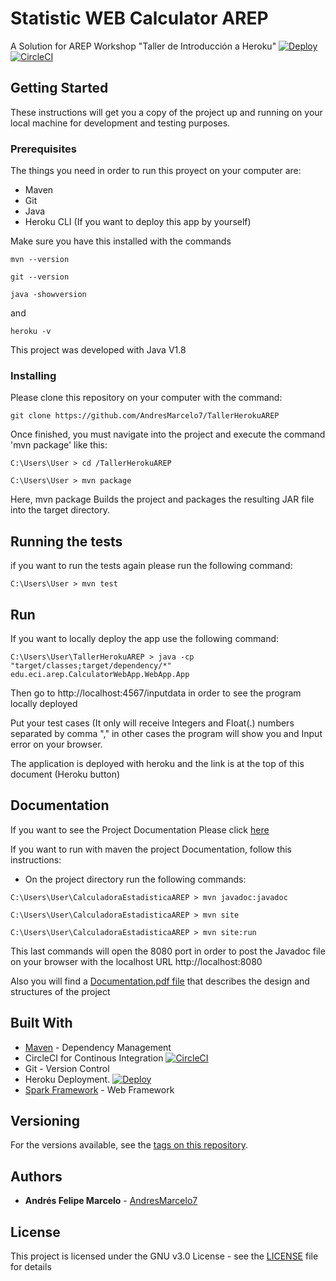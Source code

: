 # Statistic WEB Calculator AREP

A Solution for AREP Workshop "Taller de Introducción a Heroku"
[![Deploy](https://www.herokucdn.com/deploy/button.svg)](https://desolate-fjord-84057.herokuapp.com/inputdata)
[![CircleCI](https://circleci.com/gh/AndresMarcelo7/TallerHerokuAREP.svg?style=svg)](https://circleci.com/gh/AndresMarcelo7/TallerHerokuAREP)

## Getting Started

These instructions will get you a copy of the project up and running on your local machine for development and testing purposes.
### Prerequisites

The things you need in order to run this proyect on your computer are:
- Maven
- Git  
- Java
- Heroku CLI (If you want to deploy this app by yourself)

Make sure you have this installed with the commands
```
mvn --version
```
```
git --version
```
```
java -showversion
```
and 
```
heroku -v
```

This project was developed with Java V1.8

### Installing
Please clone this repository on your computer with the command:

```
git clone https://github.com/AndresMarcelo7/TallerHerokuAREP
```
Once finished, you must navigate into the project and execute the command 'mvn package' like this:
```
C:\Users\User > cd /TallerHerokuAREP
```
```
C:\Users\User > mvn package
```
Here, mvn package Builds the project and packages the resulting JAR file into the target directory.

## Running the tests

if you want to run the tests again please run the following command:

```
C:\Users\User > mvn test
```
## Run

If you want to locally deploy the app use the following command:
```
C:\Users\User\TallerHerokuAREP > java -cp "target/classes;target/dependency/*" edu.eci.arep.CalculatorWebApp.WebApp.App
```
Then go to http://localhost:4567/inputdata in order to see the program locally deployed

Put your test cases (It only will receive Integers and Float(.) numbers separated by comma "," in other cases the program will show you and Input error on your browser.

The application is deployed with heroku and the link is at the top of this document (Heroku button)


## Documentation
If you want to see the Project Documentation Please click [here](https://andresmarcelo7.github.io/TallerHerokuAREP/)

If you want to run with maven the project Documentation, follow this instructions:
- On the project directory run the following commands:
```
C:\Users\User\CalculadoraEstadisticaAREP > mvn javadoc:javadoc
```
```
C:\Users\User\CalculadoraEstadisticaAREP > mvn site
```
```
C:\Users\User\CalculadoraEstadisticaAREP > mvn site:run
```
This last commands will open the 8080 port in order to post the Javadoc file on your browser with the localhost URL http://localhost:8080  

Also you will find a [Documentation.pdf file](/Documentacion.pdf)  that describes the design and structures of the project 

## Built With

* [Maven](https://maven.apache.org/) - Dependency Management
* CircleCI for Continous Integration   [![CircleCI](https://circleci.com/gh/AndresMarcelo7/TallerHerokuAREP.svg?style=svg)](https://circleci.com/gh/AndresMarcelo7/TallerHerokuAREP)
* Git - Version Control  
* Heroku Deployment. [![Deploy](https://www.herokucdn.com/deploy/button.svg)](https://desolate-fjord-84057.herokuapp.com/inputdata)
* [Spark Framework](http://sparkjava.com/) - Web Framework
 
## Versioning

 For the versions available, see the [tags on this repository](https://github.com/AndresMarcelo7/TallerHerokuAREP/tags). 

## Authors

* **Andrés Felipe Marcelo** - [AndresMarcelo7](https://github.com/AndresMarcelo7)

## License

This project is licensed under the GNU v3.0 License - see the [LICENSE](LICENSE) file for details


